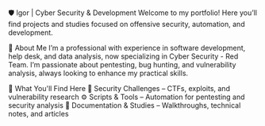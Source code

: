 🛡️ Igor | Cyber Security & Development
Welcome to my portfolio! Here you’ll find projects and studies focused on offensive security, automation, and development.

🚀 About Me
I’m a professional with experience in software development, help desk, and data analysis, now specializing in Cyber Security - Red Team. I’m passionate about pentesting, bug hunting, and vulnerability analysis, always looking to enhance my practical skills.

🔎 What You'll Find Here
📌 Security Challenges – CTFs, exploits, and vulnerability research
⚙️ Scripts & Tools – Automation for pentesting and security analysis
📝 Documentation & Studies – Walkthroughs, technical notes, and articles
